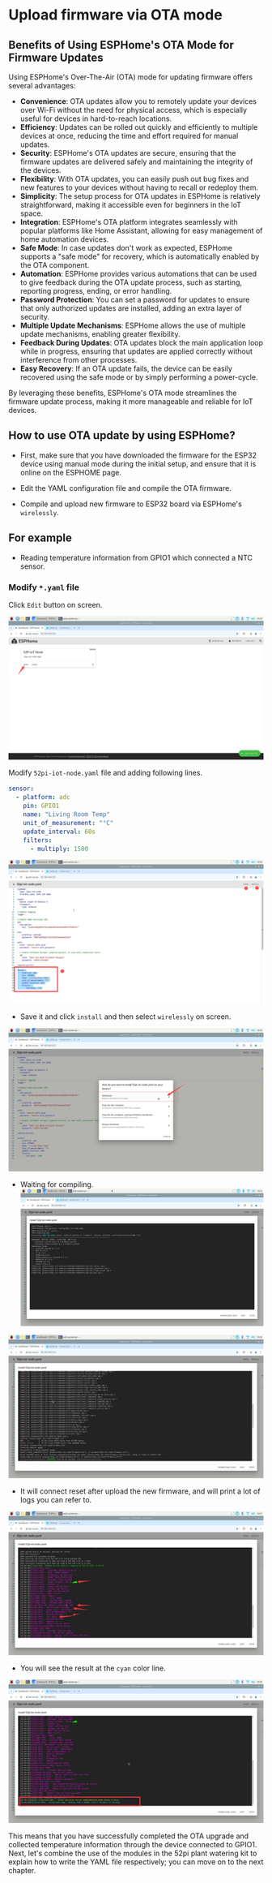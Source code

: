 # Upload firmware via OTA mode 

## Benefits of Using ESPHome's OTA Mode for Firmware Updates

Using ESPHome's Over-The-Air (OTA) mode for updating firmware offers several advantages:

- **Convenience**: OTA updates allow you to remotely update your devices over Wi-Fi without the need for physical access, which is especially useful for devices in hard-to-reach locations.
- **Efficiency**: Updates can be rolled out quickly and efficiently to multiple devices at once, reducing the time and effort required for manual updates.
- **Security**: ESPHome's OTA updates are secure, ensuring that the firmware updates are delivered safely and maintaining the integrity of the devices.
- **Flexibility**: With OTA updates, you can easily push out bug fixes and new features to your devices without having to recall or redeploy them.
- **Simplicity**: The setup process for OTA updates in ESPHome is relatively straightforward, making it accessible even for beginners in the IoT space.
- **Integration**: ESPHome's OTA platform integrates seamlessly with popular platforms like Home Assistant, allowing for easy management of home automation devices.
- **Safe Mode**: In case updates don't work as expected, ESPHome supports a "safe mode" for recovery, which is automatically enabled by the OTA component.
- **Automation**: ESPHome provides various automations that can be used to give feedback during the OTA update process, such as starting, reporting progress, ending, or error handling.
- **Password Protection**: You can set a password for updates to ensure that only authorized updates are installed, adding an extra layer of security.
- **Multiple Update Mechanisms**: ESPHome allows the use of multiple update mechanisms, enabling greater flexibility.
- **Feedback During Updates**: OTA updates block the main application loop while in progress, ensuring that updates are applied correctly without interference from other processes.
- **Easy Recovery**: If an OTA update fails, the device can be easily recovered using the safe mode or by simply performing a power-cycle.

By leveraging these benefits, ESPHome's OTA mode streamlines the firmware update process, making it more manageable and reliable for IoT devices.

## How to use OTA update by using ESPHome? 

* First, make sure that you have downloaded the firmware for the ESP32 device using manual mode during the initial setup, and ensure that it is online on the ESPHOME page.

* Edit the YAML configuration file and compile the OTA firmware.

* Compile and upload new firmware to ESP32 board via ESPHome's `wirelessly`. 

## For example
* Reading temperature information from GPIO1 which connected a NTC sensor. 

### Modify `*.yaml` file 
Click `Edit` button on screen. 

![ota update1](./imgs/ota_update-01.png)

Modify `52pi-iot-node.yaml` file and adding following lines.
 

```YAML
sensor:
  - platform: adc
    pin: GPIO1
    name: "Living Room Temp"
    unit_of_measurement: "°C"
    update_interval: 60s
    filters:
      - multiply: 1500
```

![ota update2](./imgs/ota_update-02.png)

* Save it and click `install` and then select `wirelessly` on screen.

![ota update3](./imgs/ota_update-03.png)

* Waiting for compiling.
![ota update4](./imgs/ota_update-04.png)

![ota update5](./imgs/ota_update-05.png)

* It will connect reset after upload the new firmware, and will print a lot of
logs you can refer to.  

![ota update6](./imgs/ota_update-06.png)

* You will see the result at the `cyan` color line.

![ota update7](./imgs/ota_update-07.png)

This means that you have successfully completed the OTA upgrade and collected temperature information through the device connected to GPIO1. Next, let's combine the use of the modules in the 52pi plant watering kit to explain how to write the YAML file respectively; you can move on to the next chapter.


